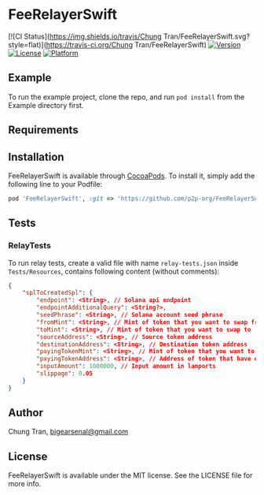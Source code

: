 # FeeRelayerSwift

[![CI Status](https://img.shields.io/travis/Chung Tran/FeeRelayerSwift.svg?style=flat)](https://travis-ci.org/Chung Tran/FeeRelayerSwift)
[![Version](https://img.shields.io/cocoapods/v/FeeRelayerSwift.svg?style=flat)](https://cocoapods.org/pods/FeeRelayerSwift)
[![License](https://img.shields.io/cocoapods/l/FeeRelayerSwift.svg?style=flat)](https://cocoapods.org/pods/FeeRelayerSwift)
[![Platform](https://img.shields.io/cocoapods/p/FeeRelayerSwift.svg?style=flat)](https://cocoapods.org/pods/FeeRelayerSwift)

## Example

To run the example project, clone the repo, and run `pod install` from the Example directory first.

## Requirements

## Installation

FeeRelayerSwift is available through [CocoaPods](https://cocoapods.org). To install
it, simply add the following line to your Podfile:

```ruby
pod 'FeeRelayerSwift', :git => 'https://github.com/p2p-org/FeeRelayerSwift.git'
```

## Tests
### RelayTests
To run relay tests, create a valid file with name `relay-tests.json` inside `Tests/Resources`, contains following content (without comments):
```json
{
    "splToCreatedSpl": {
        "endpoint": <String>, // Solana api endpoint
        "endpointAdditionalQuery": <String?>,
        "seedPhrase": <String>, // Solana account seed phrase
        "fromMint": <String>, // Mint of token that you want to swap from
        "toMint": <String>, // Mint of token that you want to swap to
        "sourceAddress": <String>, // Source token address
        "destinationAddress": <String>, // Destination token address
        "payingTokenMint": <String>, // Mint of token that you want to use to pay fee
        "payingTokenAddress": <String>, // Address of token that have enough balance to cover fee
        "inputAmount": 1000000, // Input amount in lamports
        "slippage": 0.05
    }
}
```

## Author

Chung Tran, bigearsenal@gmail.com

## License

FeeRelayerSwift is available under the MIT license. See the LICENSE file for more info.
